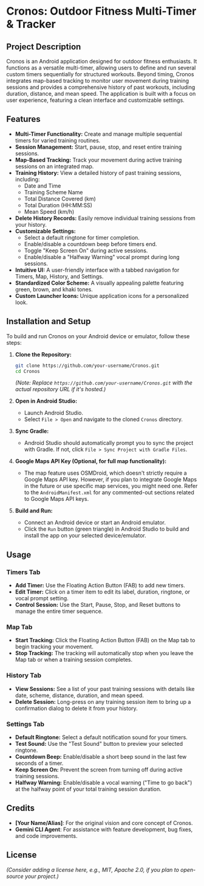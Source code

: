 # Cronos: Outdoor Fitness Multi-Timer & Tracker

## Project Description
Cronos is an Android application designed for outdoor fitness enthusiasts. It functions as a versatile multi-timer, allowing users to define and run several custom timers sequentially for structured workouts. Beyond timing, Cronos integrates map-based tracking to monitor user movement during training sessions and provides a comprehensive history of past workouts, including duration, distance, and mean speed. The application is built with a focus on user experience, featuring a clean interface and customizable settings.

## Features
*   **Multi-Timer Functionality:** Create and manage multiple sequential timers for varied training routines.
*   **Session Management:** Start, pause, stop, and reset entire training sessions.
*   **Map-Based Tracking:** Track your movement during active training sessions on an integrated map.
*   **Training History:** View a detailed history of past training sessions, including:
    *   Date and Time
    *   Training Scheme Name
    *   Total Distance Covered (km)
    *   Total Duration (HH:MM:SS)
    *   Mean Speed (km/h)
*   **Delete History Records:** Easily remove individual training sessions from your history.
*   **Customizable Settings:**
    *   Select a default ringtone for timer completion.
    *   Enable/disable a countdown beep before timers end.
    *   Toggle "Keep Screen On" during active sessions.
    *   Enable/disable a "Halfway Warning" vocal prompt during long sessions.
*   **Intuitive UI:** A user-friendly interface with a tabbed navigation for Timers, Map, History, and Settings.
*   **Standardized Color Scheme:** A visually appealing palette featuring green, brown, and khaki tones.
*   **Custom Launcher Icons:** Unique application icons for a personalized look.

## Installation and Setup

To build and run Cronos on your Android device or emulator, follow these steps:

1.  **Clone the Repository:**
    ```bash
    git clone https://github.com/your-username/Cronos.git
    cd Cronos
    ```
    *(Note: Replace `https://github.com/your-username/Cronos.git` with the actual repository URL if it's hosted.)*

2.  **Open in Android Studio:**
    *   Launch Android Studio.
    *   Select `File > Open` and navigate to the cloned `Cronos` directory.

3.  **Sync Gradle:**
    *   Android Studio should automatically prompt you to sync the project with Gradle. If not, click `File > Sync Project with Gradle Files`.

4.  **Google Maps API Key (Optional, for full map functionality):**
    *   The map feature uses OSMDroid, which doesn't strictly require a Google Maps API key. However, if you plan to integrate Google Maps in the future or use specific map services, you might need one. Refer to the `AndroidManifest.xml` for any commented-out sections related to Google Maps API keys.

5.  **Build and Run:**
    *   Connect an Android device or start an Android emulator.
    *   Click the `Run` button (green triangle) in Android Studio to build and install the app on your selected device/emulator.

## Usage

### Timers Tab
*   **Add Timer:** Use the Floating Action Button (FAB) to add new timers.
*   **Edit Timer:** Click on a timer item to edit its label, duration, ringtone, or vocal prompt setting.
*   **Control Session:** Use the Start, Pause, Stop, and Reset buttons to manage the entire timer sequence.

### Map Tab
*   **Start Tracking:** Click the Floating Action Button (FAB) on the Map tab to begin tracking your movement.
*   **Stop Tracking:** The tracking will automatically stop when you leave the Map tab or when a training session completes.

### History Tab
*   **View Sessions:** See a list of your past training sessions with details like date, scheme, distance, duration, and mean speed.
*   **Delete Session:** Long-press on any training session item to bring up a confirmation dialog to delete it from your history.

### Settings Tab
*   **Default Ringtone:** Select a default notification sound for your timers.
*   **Test Sound:** Use the "Test Sound" button to preview your selected ringtone.
*   **Countdown Beep:** Enable/disable a short beep sound in the last few seconds of a timer.
*   **Keep Screen On:** Prevent the screen from turning off during active training sessions.
*   **Halfway Warning:** Enable/disable a vocal warning ("Time to go back") at the halfway point of your total training session duration.

## Credits
*   **[Your Name/Alias]**: For the original vision and core concept of Cronos.
*   **Gemini CLI Agent**: For assistance with feature development, bug fixes, and code improvements.

## License
*(Consider adding a license here, e.g., MIT, Apache 2.0, if you plan to open-source your project.)*
